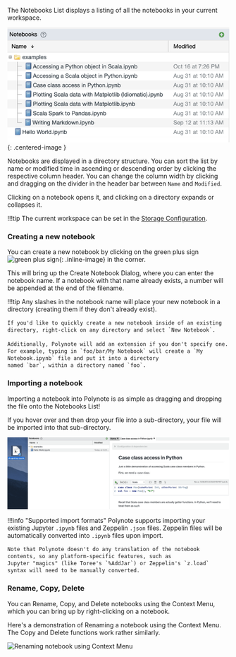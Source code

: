 The Notebooks List displays a listing of all the notebooks in your current workspace. 

![Notebooks List](images/notebooks-list.png){: .centered-image }

Notebooks are displayed in a directory structure. You can sort the list by name or modified time in ascending or 
descending order by clicking the respective column header. You can change the column width by clicking and dragging on 
the divider in the header bar between `Name` and `Modified`. 

Clicking on a notebook opens it, and clicking on a directory expands or collapses it. 

!!!tip
    The current workspace can be set in the [Storage Configuration](server-configuration.md#storage).

### Creating a new notebook

You can create a new notebook by clicking on the green plus sign
![green plus sign](images/green-plus.png){: .inline-image} in the corner.

This will bring up the Create Notebook Dialog, where you can enter the notebook name. If a notebook with that name 
already exists, a number will be appended at the end of the filename. 

!!!tip
    Any slashes in the notebook name will place your new notebook in a directory (creating them if they don't already 
    exist).

    If you'd like to quickly create a new notebook inside of an existing directory, right-click on any directory and select `New Notebook`. 

    Additionally, Polynote will add an extension if you don't specify one. 
    For example, typing in `foo/bar/My Notebook` will create a `My Notebook.ipynb` file and put it into a directory 
    named `bar`, within a directory named `foo`. 


### Importing a notebook 

Importing a notebook into Polynote is as simple as dragging and dropping the file onto the Notebooks List!

If you hover over and then drop your file into a sub-directory, your file will be imported into that sub-directory. 

![Dragging and Dropping a Notebook](images/drag-drop-notebook.gif)

!!!info "Supported import formats"
    Polynote supports importing your existing Jupyter `.ipynb` files and Zeppelin `.json` files. Zeppelin files will be 
    automatically converted into `.ipynb` files upon import. 

    Note that Polynote doesn't do any translation of the notebook contents, so any platform-specific features, such as 
    Jupyter "magics" (like Toree's `%AddJar`) or Zeppelin's `z.load` syntax will need to be manually converted. 

### Rename, Copy, Delete

You can Rename, Copy, and Delete notebooks using the Context Menu, which you can bring up by right-clicking on a 
notebook. 

Here's a demonstration of Renaming a notebook using the Context Menu. The Copy and Delete functions work rather 
similarly.

![Renaming notebook using Context Menu](images/context-menu-rename.gif)

